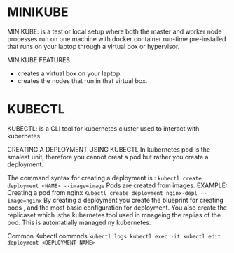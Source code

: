 # MINIKUBE

MINIKUBE: is a test or local setup where both the master and worker node processes run on one machine with docker container run-time pre-installed that runs on your laptop through a virtual box or hypervisor.

MINIKUBE FEATURES.
* creates a virtual box on your laptop.
* creates the nodes that run in that virtual box.

# KUBECTL
KUBECTL: is a CLI tool for kubernetes cluster used to interact with kubernetes.

CREATING A DEPLOYMENT USING KUBECTL
In kubernetes pod is the smalest unit, therefore you cannot creat a pod but rather you create a deployment.

The command syntax for creating a deployment is : 
``
kubectl create deployment <NAME> --image=image
``
Pods are created from images.
EXAMPLE: 
Creating a pod from nginx 
``
Kubectl create deployment nginx-depl --image=nginx
``
By creating a deployment you create the blueprint for creating pods , and the most basic configuration for deployment.
You also create the replicaset which isthe kubernetes tool used in mnageing the replias of the pod. This is automatially managed ny kubernetes.

Common Kubectl commnds 
``
kubectl logs
kubectl exec -it
kubectl edit deployment <DEPLOYMENT NAME>
``
